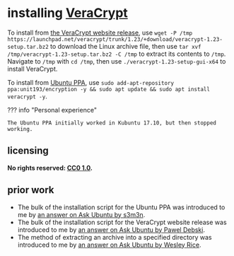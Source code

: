 # installing [VeraCrypt]
To install from [the VeraCrypt website release](https://www.veracrypt.fr/en/Downloads.html), use `wget -P /tmp https://launchpad.net/veracrypt/trunk/1.23/+download/veracrypt-1.23-setup.tar.bz2` to download the Linux archive file, then use `tar xvf /tmp/veracrypt-1.23-setup.tar.bz2 -C /tmp` to extract its contents to `/tmp`. Navigate to `/tmp` with `cd /tmp`, then use `./veracrypt-1.23-setup-gui-x64` to install VeraCrypt.

To install from [Ubuntu PPA](https://en.wikipedia.org/wiki/Ubuntu_(operating_system)#Package_Archives), use `sudo add-apt-repository ppa:unit193/encryption -y && sudo apt update && sudo apt install veracrypt -y`.

??? info "Personal experience"
    
    The Ubuntu PPA initially worked in Kubuntu 17.10, but then stopped working.

## licensing
**No rights reserved: [CC0 1.0](https://creativecommons.org/publicdomain/zero/1.0/).**

## prior work
- The bulk of the installation script for the Ubuntu PPA was introduced to me by [an answer on Ask Ubuntu by s3m3n](https://askubuntu.com/questions/929195/what-is-the-recommended-way-to-use-veracrypt-in-ubuntu/937325#937325).
- The bulk of the installation script for the VeraCrypt website release was introduced to me by [an answer on Ask Ubuntu by Pawel Debski](https://askubuntu.com/questions/929195/what-is-the-recommended-way-to-use-veracrypt-in-ubuntu/941210#941210).
- The method of extracting an archive into a specified directory was introduced to me by [an answer on Ask Ubuntu by Wesley Rice](https://askubuntu.com/questions/45349/how-to-extract-files-to-another-directory-using-tar-command/45354#45354).

[VeraCrypt]: https://www.veracrypt.fr/en/Home.html
